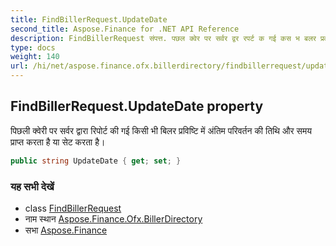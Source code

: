 ```yaml
---
title: FindBillerRequest.UpdateDate
second_title: Aspose.Finance for .NET API Reference
description: FindBillerRequest संपत्त. पछल क्वेर पर सर्वर द्वर रपर्ट क गई कस भ बलर प्रवष्ट में अंतम परवर्तन क तथ और समय प्रप्त करत है य सेट करत है
type: docs
weight: 140
url: /hi/net/aspose.finance.ofx.billerdirectory/findbillerrequest/updatedate/
---
```

## FindBillerRequest.UpdateDate property

पिछली क्वेरी पर सर्वर द्वारा रिपोर्ट की गई किसी भी बिलर प्रविष्टि में अंतिम परिवर्तन की तिथि और समय प्राप्त करता है या सेट करता है।

```csharp
public string UpdateDate { get; set; }
```

### यह सभी देखें

* class [FindBillerRequest](../)
* नाम स्थान [Aspose.Finance.Ofx.BillerDirectory](../../findbillerrequest/)
* सभा [Aspose.Finance](../../../)


